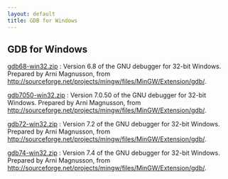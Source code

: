 ```yaml
---
layout: default
title: GDB for Windows
---
```


GDB for Windows
---------------

[gdb68-win32.zip](http://ftp.admb-project.org/tools/gdb/gdb68-win32.zip)
: Version 6.8 of the GNU debugger for 32-bit Windows. Prepared by Arni Magnusson, from http://sourceforge.net/projects/mingw/files/MinGW/Extension/gdb/.

[gdb7050-win32.zip](http://ftp.admb-project.org/tools/gdb/gdb7050-win32.zip)
: Version 7.0.50 of the GNU debugger for 32-bit Windows. Prepared by Arni Magnusson, from http://sourceforge.net/projects/mingw/files/MinGW/Extension/gdb/.

[gdb72-win32.zip](http://ftp.admb-project.org/tools/gdb/gdb72-win32.zip)
: Version 7.2 of the GNU debugger for 32-bit Windows. Prepared by Arni Magnusson, from http://sourceforge.net/projects/mingw/files/MinGW/Extension/gdb/.

[gdb74-win32.zip](http://ftp.admb-project.org/tools/gdb/gdb74-win32.zip)
: Version 7.4 of the GNU debugger for 32-bit Windows. Prepared by Arni Magnusson, from http://sourceforge.net/projects/mingw/files/MinGW/Extension/gdb/.
